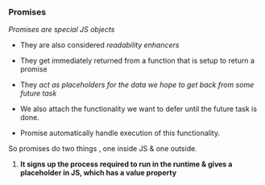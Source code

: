 ### Promises

_Promises are special JS objects_
- They are also considered _readability enhancers_
- They get immediately returned from a function that is setup to return a promise
- They _act as placeholders for the data we hope to get back from some future task_

- We also attach the functionality we want to defer until the future task is done.
- Promise automatically handle execution of this functionality.



So promises do two things , one inside JS & one outside. 
1. **It signs up the process required to run in the runtime & gives a placeholder in JS, which has a value property**
